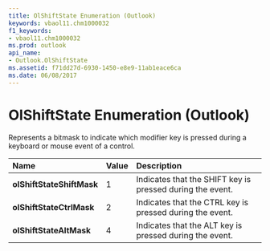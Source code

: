 ```yaml
---
title: OlShiftState Enumeration (Outlook)
keywords: vbaol11.chm1000032
f1_keywords:
- vbaol11.chm1000032
ms.prod: outlook
api_name:
- Outlook.OlShiftState
ms.assetid: f71dd27d-6930-1450-e8e9-11ab1eace6ca
ms.date: 06/08/2017
---
```



# OlShiftState Enumeration (Outlook)

Represents a bitmask to indicate which modifier key is pressed during a keyboard or mouse event of a control.



|Name|Value|Description|
|:-----|:-----|:-----|
| **olShiftStateShiftMask**|1|Indicates that the SHIFT key is pressed during the event.|
| **olShiftStateCtrlMask**|2|Indicates that the CTRL key is pressed during the event.|
| **olShiftStateAltMask**|4|Indicates that the ALT key is pressed during the event.|

